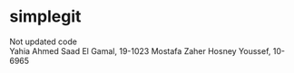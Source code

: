 simplegit
=========
Not updated code <br />
Yahia Ahmed Saad El Gamal, 19-1023
Mostafa Zaher Hosney Youssef, 10-6965
